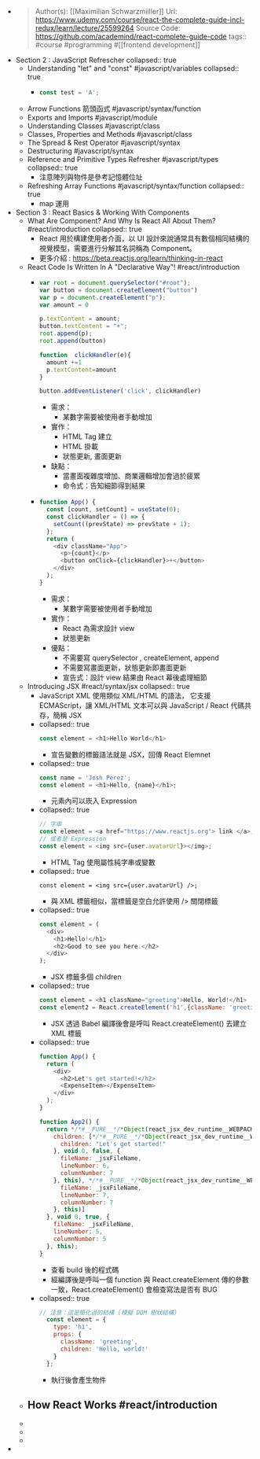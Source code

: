 - > Author(s): [[Maximilian Schwarzmiiller]]
  > Url: https://www.udemy.com/course/react-the-complete-guide-incl-redux/learn/lecture/25599264
  > Source Code: https://github.com/academind/react-complete-guide-code
  > tags:: #course #programming #[[frontend development]]
- Section 2 : JavaScript Refrescher
  collapsed:: true
	- Understanding "let" and "const" #javascript/variables
	  collapsed:: true
		- ```js
		  const test = 'A';
		  ```
	- Arrow Functions 箭頭函式 #javascript/syntax/function
	- Exports and Imports #javascript/module
	- Understanding Classes #javascript/class
	- Classes, Properties and Methods #javascript/class
	- The Spread & Rest Operator #javascript/syntax
	- Destructuring #javascript/syntax
	- Reference and Primitive Types Refresher #javascript/types
	  collapsed:: true
		- 注意陣列與物件是參考記憶體位址
	- Refreshing Array Functions #javascript/syntax/function
	  collapsed:: true
		- map 運用
- Section 3 : React Basics & Working With Components
	- What Are Component? And Why Is React All About Them? #react/introduction
	  collapsed:: true
		- React 用於構建使用者介面，以 UI 設計來說通常具有數個相同結構的視覺模型，需要進行分解其名詞稱為 Component。
		- 更多介紹 : https://beta.reactjs.org/learn/thinking-in-react
	- React Code Is Written In A "Declarative Way"! #react/introduction
		- ```js
		  var root = document.querySelector("#root");
		  var button = document.createElement("button")
		  var p = document.createElement("p");
		  var amount = 0 
		  
		  p.textContent = amount;
		  button.textContent = "+";
		  root.append(p);
		  root.append(button)
		  
		  function  clickHandler(e){
		    amount +=1
		    p.textContent=amount
		  }
		  
		  button.addEventListener('click', clickHandler)
		  ```
			- 需求：
				- 某數字需要被使用者手動增加
			- 實作：
				- HTML Tag 建立
				- HTML 掛載
				- 狀態更新, 畫面更新
			- 缺點：
				- 當畫面複雜度增加、商業邏輯增加會過於疲累
				- 命令式：告知細節得到結果
		- ```js
		  function App() {
		    const [count, setCount] = useState(0);
		    const clickHandler = () => {
		      setCount((prevState) => prevState + 1);
		    };
		    return (
		      <div className="App">
		        <p>{count}</p>
		        <button onClick={clickHandler}>+</button>
		      </div>
		    );
		  }
		  ```
			- 需求：
				- 某數字需要被使用者手動增加
			- 實作：
				- React 為需求設計 view
				- 狀態更新
			- 優點：
				- 不需要寫 querySelector ,  createElement, append
				- 不需要寫畫面更新，狀態更新即畫面更新
				- 宣告式：設計 view 結果由 React 幕後處理細節
	- Introducing JSX #react/syntax/jsx
	  collapsed:: true
		- JavaScript XML 使用類似 XML/HTML 的語法， 它支援 ECMAScript，讓 XML/HTML 文本可以與 JavaScript / React 代碼共存，簡稱 JSX
		- collapsed:: true
		  ```js
		  const element = <h1>Hello World</h1>
		  ```
			- 宣告變數的標籤語法就是 JSX，回傳 React Elemnet
		- collapsed:: true
		  ```js
		  const name = 'Josh Perez';
		  const element = <h1>Hello, {name}</h1>;
		  ```
			- 元素內可以崁入 Expression
		- collapsed:: true
		  ```js
		  // 字串
		  const element = <a href="https://www.reactjs.org"> link </a>;
		  // 或者是 Expression
		  const element = <img src={user.avatarUrl}></img>;
		  ```
			- HTML Tag 使用屬性純字串或變數
		- collapsed:: true
		  ```
		  const element = <img src={user.avatarUrl} />;
		  ```
			- 與 XML 標籤相似，當標籤是空白允許使用 /> 關閉標籤
		- collapsed:: true
		  ```js
		  const element = (
		    <div>
		      <h1>Hello!</h1>
		      <h2>Good to see you here.</h2>
		    </div>
		  );
		  ```
			- JSX 標籤多個 children
		- collapsed:: true
		  ```js
		  const element = <h1 className="greeting">Hello, World!</h1>
		  const element2 = React.createElement('h1',{className: 'greeting'},'Hello, World!');
		  ```
			- JSX 透過 Babel 編譯後會是呼叫 React.createElement() 去建立 XML 標籤
		- collapsed:: true
		  ```js
		  function App() {
		    return (
		      <div>
		        <h2>Let's get started!</h2>
		        <ExpenseItem></ExpenseItem>
		      </div>
		    );
		  }
		  
		  function App2() {
		    return */*#__PURE__*/*Object(react_jsx_dev_runtime__WEBPACK_IMPORTED_MODULE_1__["jsxDEV"])("div", {
		      children: [*/*#__PURE__*/*Object(react_jsx_dev_runtime__WEBPACK_IMPORTED_MODULE_1__["jsxDEV"])("h2", {
		        children: "Let's get started!"
		      }, void 0, false, {
		        fileName: _jsxFileName,
		        lineNumber: 6,
		        columnNumber: 7
		      }, this), */*#__PURE__*/*Object(react_jsx_dev_runtime__WEBPACK_IMPORTED_MODULE_1__["jsxDEV"])(_components_ExpenseItem__WEBPACK_IMPORTED_MODULE_0__["default"], {}, void 0, false, {
		        fileName: _jsxFileName,
		        lineNumber: 7,
		        columnNumber: 7
		      }, this)]
		    }, void 0, true, {
		      fileName: _jsxFileName,
		      lineNumber: 5,
		      columnNumber: 5
		    }, this);
		  }
		  ```
			- 查看 build 後的程式碼
			- 經編譯後是呼叫一個 function 與 React.createElement 傳的參數一致，React.createElement() 會檢查寫法是否有 BUG
		- collapsed:: true
		  ```js
		  // 注意：這是簡化過的結構 (模擬 DOM 樹狀結構)
		    const element = {
		      type: 'h1',
		      props: {
		        className: 'greeting',
		        children: 'Hello, world!'
		      }
		    };
		  ```
			- 執行後會產生物件
	- How React Works #react/introduction
		-
	-
	-
	-
-